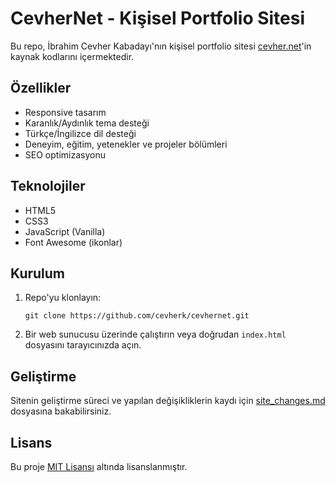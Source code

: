 # CevherNet - Kişisel Portfolio Sitesi

Bu repo, İbrahim Cevher Kabadayı'nın kişisel portfolio sitesi [cevher.net](https://cevher.net)'in kaynak kodlarını içermektedir.

## Özellikler

- Responsive tasarım
- Karanlık/Aydınlık tema desteği
- Türkçe/İngilizce dil desteği
- Deneyim, eğitim, yetenekler ve projeler bölümleri
- SEO optimizasyonu

## Teknolojiler

- HTML5
- CSS3
- JavaScript (Vanilla)
- Font Awesome (ikonlar)

## Kurulum

1. Repo'yu klonlayın:
   ```
   git clone https://github.com/cevherk/cevhernet.git
   ```
2. Bir web sunucusu üzerinde çalıştırın veya doğrudan `index.html` dosyasını tarayıcınızda açın.

## Geliştirme

Sitenin geliştirme süreci ve yapılan değişikliklerin kaydı için [site_changes.md](documentation/site_changes.md) dosyasına bakabilirsiniz.

## Lisans

Bu proje [MIT Lisansı](LICENSE) altında lisanslanmıştır. 